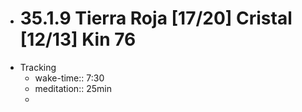 - # 35.1.9 Tierra Roja [17/20] Cristal [12/13] Kin 76
- Tracking
	- wake-time:: 7:30
	- meditation:: 25min
	-